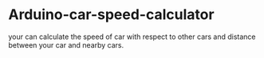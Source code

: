 # Arduino-car-speed-calculator
your can calculate the speed of car with respect to other cars and distance between your car and nearby cars.
